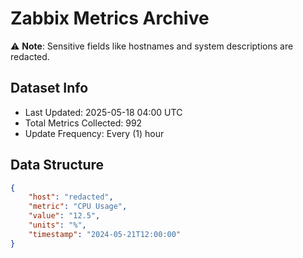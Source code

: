 # Zabbix Metrics Archive

⚠️ **Note**: Sensitive fields like hostnames and system descriptions are redacted.

## Dataset Info
- Last Updated: 2025-05-18 04:00 UTC
- Total Metrics Collected: 992
- Update Frequency: Every (1) hour

## Data Structure
```json
{
    "host": "redacted",
    "metric": "CPU Usage",
    "value": "12.5",
    "units": "%",
    "timestamp": "2024-05-21T12:00:00"
}
```
